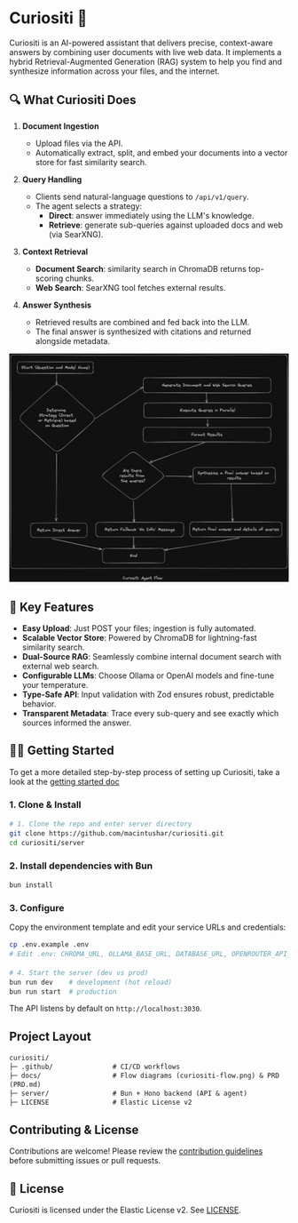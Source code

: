 # Curiositi 🧠

Curiositi is an AI-powered assistant that delivers precise, context-aware answers by combining user documents with live web data. It implements a hybrid Retrieval-Augmented Generation (RAG) system to help you find and synthesize information across your files, and the internet.

## 🔍 What Curiositi Does

1. **Document Ingestion**

   - Upload files via the API.
   - Automatically extract, split, and embed your documents into a vector store for fast similarity search.

2. **Query Handling**

   - Clients send natural-language questions to `/api/v1/query`.
   - The agent selects a strategy:
     - **Direct**: answer immediately using the LLM's knowledge.
     - **Retrieve**: generate sub-queries against uploaded docs and web (via SearXNG).

3. **Context Retrieval**

   - **Document Search**: similarity search in ChromaDB returns top-scoring chunks.
   - **Web Search**: SearXNG tool fetches external results.

4. **Answer Synthesis**
   - Retrieved results are combined and fed back into the LLM.
   - The final answer is synthesized with citations and returned alongside metadata.

![System Flow Diagram](docs/curiositi-flow.png)

## 🚀 Key Features

- **Easy Upload**: Just POST your files; ingestion is fully automated.
- **Scalable Vector Store**: Powered by ChromaDB for lightning-fast similarity search.
- **Dual-Source RAG**: Seamlessly combine internal document search with external web search.
- **Configurable LLMs**: Choose Ollama or OpenAI models and fine-tune your temperature.
- **Type-Safe API**: Input validation with Zod ensures robust, predictable behavior.
- **Transparent Metadata**: Trace every sub-query and see exactly which sources informed the answer.

## 🏃‍♂️ Getting Started

To get a more detailed step-by-step process of setting up Curiositi, take a look at the [getting started doc](./docs/getting-started.md)

### 1. Clone & Install

```bash
# 1. Clone the repo and enter server directory
git clone https://github.com/macintushar/curiositi.git
cd curiositi/server
```

### 2. Install dependencies with Bun

```bash
bun install
```

### 3. Configure

Copy the environment template and edit your service URLs and credentials:

```bash
cp .env.example .env
# Edit .env: CHROMA_URL, OLLAMA_BASE_URL, DATABASE_URL, OPENROUTER_API_KEY, SEARXNG_URL

# 4. Start the server (dev vs prod)
bun run dev    # development (hot reload)
bun run start  # production
```

The API listens by default on `http://localhost:3030`.

## Project Layout

```
curiositi/
├─ .github/               # CI/CD workflows
├─ docs/                  # Flow diagrams (curiositi-flow.png) & PRD (PRD.md)
├─ server/                # Bun + Hono backend (API & agent)
├─ LICENSE                # Elastic License v2
```

## Contributing & License

Contributions are welcome! Please review the [contribution guidelines](docs/CONTRIBUTING.md) before submitting issues or pull requests.

## 💼 License

Curiositi is licensed under the Elastic License v2. See [LICENSE](LICENSE).
